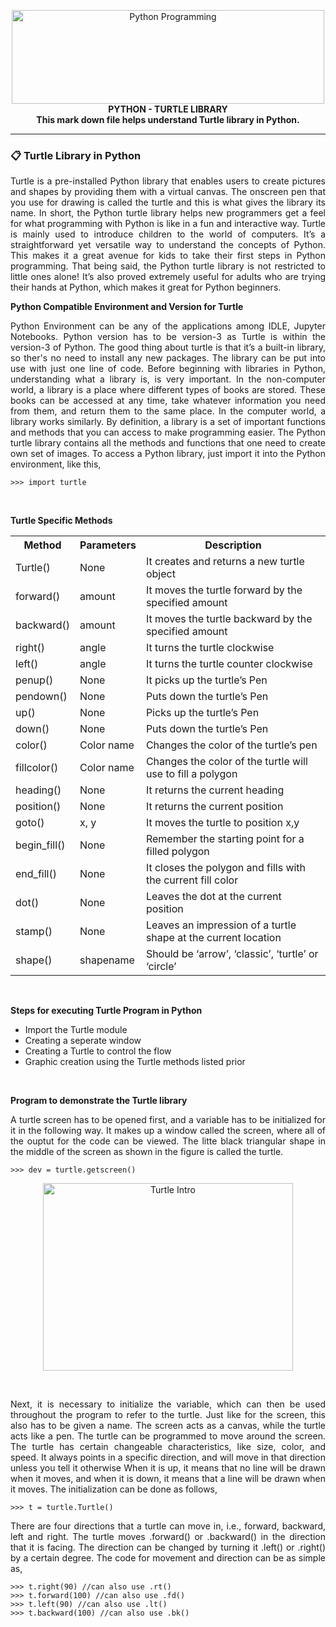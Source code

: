 
<p align="center">
   <img src="https://miro.medium.com/max/1200/1*PPIp7twJJUknfohZqtL8pQ.png" alt="Python Programming"
        width="500" height="150">
   <br />
   <b> PYTHON - TURTLE LIBRARY </b>
   <br />
   <b> This mark down file helps understand Turtle library in Python. </b>
   <br />
</p>

---

### 📋 Turtle Library in Python

<p align="justify">
   Turtle is a pre-installed Python library that enables users to create pictures and shapes by providing them with a virtual canvas. The onscreen pen that you use for drawing is called the turtle and this is what gives the library its name. In short, the Python turtle library helps new programmers get a feel for what programming with Python is like in a fun and interactive way. Turtle is mainly used to introduce children to the world of computers. It’s a straightforward yet versatile way to understand the concepts of Python. This makes it a great avenue for kids to take their first steps in Python programming. That being said, the Python turtle library is not restricted to little ones alone! It’s also proved extremely useful for adults who are trying their hands at Python, which makes it great for Python beginners.
</p>
</ br>

<b> Python Compatible Environment and Version for Turtle </b>
<p align="justify">
   Python Environment can be any of the applications among IDLE, Jupyter Notebooks. Python version has to be version-3 as Turtle is within the version-3 of Python. The good thing about turtle is that it’s a built-in library, so ther's no need to install any new packages. The library can be put into use with just one line of code. Before beginning with libraries in  Python, understanding what a library is, is very important. In the non-computer world, a library is a place where different types of books are stored. These books can be accessed at any time, take whatever information you need from them, and return them to the same place.
In the computer world, a library works similarly. By definition, a library is a set of important functions and methods that you can access to make programming easier. The Python turtle library contains all the methods and functions that one need to create own set of images. To access a Python library, just import it into the Python environment, like this,
</p>

```
>>> import turtle
```
</br>

<b>Turtle Specific Methods</b>
<table class="table table-bordered">
<tr>
<th style="text-align:center;">Method</th>
<th style="text-align:center;">Parameters</th>
<th style="text-align:center;">Description</th>
</tr>
<tr>
<td>Turtle()</td>
<td>None</td>
<td>It creates and returns a new turtle object</td>
</tr>
<tr>
<td>forward()</td>
<td>amount</td>
<td>It moves the turtle forward by the specified amount</td>
</tr>
<tr>
<td>backward()</td>
<td>amount</td>
<td>It moves the turtle backward by the specified amount</td>
</tr>
<tr>
<td>right()</td>
<td>angle</td>
<td>It turns the turtle clockwise</td>
</tr>
<tr>
<td>left()</td>
<td>angle</td>
<td>It turns the turtle counter clockwise</td>
</tr>
<tr>
<td>penup()</td>
<td>None</td>
<td>It picks up the turtle’s Pen</td>
</tr>
<tr>
<td>pendown()</td>
<td>None</td>
<td>Puts down the turtle’s Pen</td>
</tr>
<tr>
<td>up()</td>
<td>None</td>
<td>Picks up the turtle’s Pen</td>
</tr>
<tr>
<td>down()</td>
<td>None</td>
<td>Puts down the turtle’s Pen</td>
</tr>
<tr>
<td>color()</td>
<td>Color name</td>
<td>Changes the color of the turtle’s pen</td>
</tr>
<tr>
<td>fillcolor()</td>
<td>Color name</td>
<td>Changes the color of the turtle will use to fill a polygon</td>
</tr>
<tr>
<td>heading()</td>
<td>None</td>
<td>It returns the current heading</td>
</tr>
<tr>
<td>position()</td>
<td>None</td>
<td>It returns the current position</td>
</tr>
<tr>
<td>goto()</td>
<td>x, y</td>
<td>It moves the turtle to position x,y</td>
</tr>
<tr>
<td>begin_fill()</td>
<td>None</td>
<td>Remember the starting point for a filled polygon</td>
</tr>
<tr>
<td>end_fill()</td>
<td>None</td>
<td>It closes the polygon and fills with the current fill color</td>
</tr>
<tr>
<td>dot()</td>
<td>None</td>
<td>Leaves the dot at the current position</td>
</tr>
<tr>
<td>stamp()</td>
<td>None</td>
<td>Leaves an impression of a turtle shape at the current location</td>
</tr>
<tr>
<td>shape()</td>
<td>shapename</td>
<td>Should be ‘arrow’, ‘classic’, ‘turtle’ or ‘circle’</td>
</tr>
</table>
</br>

<b> Steps for executing Turtle Program in Python </b>
<p align="justify">
   
   - Import the Turtle module
   - Creating a seperate window
   - Creating a Turtle to control the flow
   - Graphic creation using the Turtle methods listed prior
</p>
</br>

<b> Program to demonstrate the Turtle library </b>
</br>
<p align="justify">
   A turtle screen has to be opened first, and a variable has to be initialized for it in the following way. It makes up a window called the screen, where all of the ouptut for the code can be viewed. The litte black triangular shape in the middle of the screen as shown in the figure  is called the turtle. 
</p>

```
>>> dev = turtle.getscreen()
```

<p align="center">
   <img src="https://files.realpython.com/media/Screenshot_2019-12-10_at_7.40.34_AM.86e4071c3bb4.png" alt="Turtle Intro"
        width="400" height="300">
</p>
</br>

<p align="justify">
   Next, it is necessary to initialize the variable, which can then be used throughout the program to refer to the turtle. Just like for the screen, this also has to be given a name.
The screen acts as a canvas, while the turtle acts like a pen. The turtle can be programmed to move around the screen. The turtle has certain changeable characteristics, like size, color, and speed. It always points in a specific direction, and will move in that direction unless you tell it otherwise When it is up, it means that no line will be drawn when it moves, and  when it is down, it means that a line will be drawn when it moves. The initialization can be done as follows,
</p>

```
>>> t = turtle.Turtle()
```

<p align="justify">
   There are four directions that a turtle can move in, i.e., forward, backward, left and right. The turtle moves .forward() or .backward() in the direction that it is facing. The direction can be changed by turning it .left() or .right() by a certain degree. The code for movement and direction can be as simple as,
</p>

```
>>> t.right(90) //can also use .rt()
>>> t.forward(100) //can also use .fd()
>>> t.left(90) //can also use .lt()
>>> t.backward(100) //can also use .bk()
```



